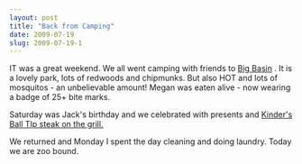 ```yaml
---
layout: post
title: "Back from Camping"
date: 2009-07-19
slug: 2009-07-19-1
---
```


IT was a great weekend.  We all went camping with friends to  [Big Basin](http://www.bigbasin.org/camping.html) .  It is a lovely park, lots of redwoods and chipmunks.  But also HOT and lots of mosquitos - an unbelievable amount!  Megan was eaten alive - now wearing a badge of 25+ bite marks.  

Saturday was Jack&apos;s birthday and we celebrated with presents and  [Kinder&apos;s Ball TIp steak on the grill. ](http://www.kindersbbq.com/)  

We returned and Monday I spent the day cleaning and doing laundry.   Today we are zoo bound.

